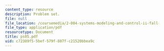 ```yaml
---
content_type: resource
description: Problem set.
file: null
file_location: /coursemedia/2-004-systems-modeling-and-control-ii-fall-2007/c72389f55bef579f807fc21520bbea9c_ps05.pdf
file_type: application/pdf
resourcetype: Document
title: ps05.pdf
uid: c72389f5-5bef-579f-807f-c21520bbea9c
---
```


